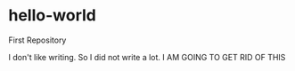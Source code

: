 # hello-world
First Repository

I don't like writing. 
So I did not write a lot.
I AM GOING TO GET RID OF THIS

